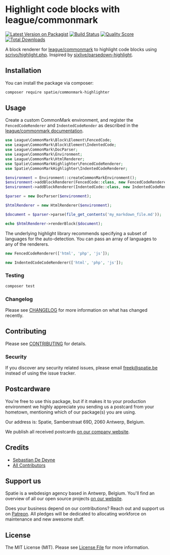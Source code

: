 # Highlight code blocks with league/commonmark

[![Latest Version on Packagist](https://img.shields.io/packagist/v/spatie/commonmark-highlighter.svg?style=flat-square)](https://packagist.org/packages/spatie/commonmark-highlighter)
[![Build Status](https://img.shields.io/travis/spatie/commonmark-highlighter/master.svg?style=flat-square)](https://travis-ci.org/spatie/commonmark-highlighter)
[![Quality Score](https://img.shields.io/scrutinizer/g/spatie/commonmark-highlighter.svg?style=flat-square)](https://scrutinizer-ci.com/g/spatie/commonmark-highlighter)
[![Total Downloads](https://img.shields.io/packagist/dt/spatie/commonmark-highlighter.svg?style=flat-square)](https://packagist.org/packages/spatie/commonmark-highlighter)

A block renderer for  [league/commonmark](https://github.com/thephpleague/commonmark) to highlight code blocks using [scrivo/highlight.php](https://github.com/scrivo/highlight.php). Inspired by [sixlive/parsedown-highlight](https://github.com/sixlive/parsedown-highlight).

## Installation

You can install the package via composer:

```bash
composer require spatie/commonmark-highlighter
```

## Usage

Create a custom CommonMark environment, and register the `FencedCodeRenderer` and `IndentedCodeRender` as described in the [league/commonmark documentation](https://commonmark.thephpleague.com/customization/block-rendering/).

```php
use League\CommonMark\Block\Element\FencedCode;
use League\CommonMark\Block\Element\IndentedCode;
use League\CommonMark\DocParser;
use League\CommonMark\Environment;
use League\CommonMark\HtmlRenderer;
use Spatie\CommonMarkHighlighter\FencedCodeRenderer;
use Spatie\CommonMarkHighlighter\IndentedCodeRenderer;

$environment = Environment::createCommonMarkEnvironment();
$environment->addBlockRenderer(FencedCode::class, new FencedCodeRenderer());
$environment->addBlockRenderer(IndentedCode::class, new IndentedCodeRenderer());

$parser = new DocParser($environment);

$htmlRenderer = new HtmlRenderer($environment);

$document = $parser->parse(file_get_contents('my_markdown_file.md'));

echo $htmlRenderer->renderBlock($document);
```

The underlying highlight library recommends specifying a subset of languages for the auto-detection. You can pass an array of languages to any of the renderers.

```php
new FencedCodeRenderer(['html', 'php', 'js']);

new IndentedCodeCodeRenderer(['html', 'php', 'js']);
```

### Testing

``` bash
composer test
```

### Changelog

Please see [CHANGELOG](CHANGELOG.md) for more information on what has changed recently.

## Contributing

Please see [CONTRIBUTING](CONTRIBUTING.md) for details.

### Security

If you discover any security related issues, please email freek@spatie.be instead of using the issue tracker.

## Postcardware

You're free to use this package, but if it makes it to your production environment we highly appreciate you sending us a postcard from your hometown, mentioning which of our package(s) you are using.

Our address is: Spatie, Samberstraat 69D, 2060 Antwerp, Belgium.

We publish all received postcards [on our company website](https://spatie.be/en/opensource/postcards).

## Credits

- [Sebastian De Deyne](https://github.com/sebastiandedeyne)
- [All Contributors](../../contributors)

## Support us

Spatie is a webdesign agency based in Antwerp, Belgium. You'll find an overview of all our open source projects [on our website](https://spatie.be/opensource).

Does your business depend on our contributions? Reach out and support us on [Patreon](https://www.patreon.com/spatie). 
All pledges will be dedicated to allocating workforce on maintenance and new awesome stuff.

## License

The MIT License (MIT). Please see [License File](LICENSE.md) for more information.
